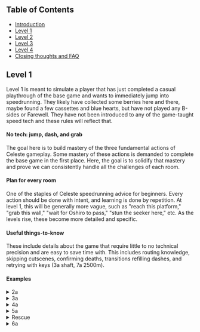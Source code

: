 ## Table of Contents
- [Introduction](#introduction)
- [Level 1](https://github.com/kwan22/habits/blob/main/level1.md)
- [Level 2](https://github.com/kwan22/habits/blob/main/level2.md)
- [Level 3](https://github.com/kwan22/habits/blob/main/level3.md)
- [Level 4](https://github.com/kwan22/habits/blob/main/level4.md)
- [Closing thoughts and FAQ](https://github.com/kwan22/habits/blob/main/conclusions-faq.md)

## Level 1

Level 1 is meant to simulate a player that has just completed a casual playthrough of the base game and wants to immediately jump into speedrunning. They likely have collected some berries here and there, maybe found a few cassettes and blue hearts, but have not played any B-sides or Farewell. They have not been introduced to any of the game-taught speed tech and these rules will reflect that.

#### No tech: jump, dash, and grab  
The goal here is to build mastery of the three fundamental actions of Celeste gameplay. Some mastery of these actions is demanded to complete the base game in the first place. Here, the goal is to solidify that mastery and prove we can consistently handle all the challenges of each room.

#### Plan for every room  
One of the staples of Celeste speedrunning advice for beginners. Every action should be done with intent, and learning is done by repetition. At level 1, this will be generally more vague, such as "reach this platform," "grab this wall," "wait for Oshiro to pass," "stun the seeker here," etc. As the levels rise, these become more detailed and specific.

#### Useful things-to-know  
These include details about the game that require little to no technical precision and are easy to save time with. This includes routing knowledge, skipping cutscenes, confirming deaths, transitions refilling dashes, and retrying with keys (3a shaft, 7a 2500m).

#### Examples

<details>
<summary>2a</summary>
The plan for the last few coins in the Badeline chase sequence is to never cross your own path. <br>
<img src = "https://github.com/kwan22/habits/blob/main/images/lv1/2a_intervention.png" width = "480">
</details>

<details>
  <summary>3a</summary>
  
Transitions refill dashes! <br>
<img src = "https://github.com/kwan22/habits/blob/main/images/lv1/3a_key1.webp" width = "480">

The "red dot": be aware of when Oshiro is about to charge and ensure you have space to dodge. Whether your strat is able to line up with the Oshiro cycles shown in the clips depends on your movement: apply the red-dot principle to whatever Oshiro cycle you end up settling upon. <br>
    <img src = "https://github.com/kwan22/habits/blob/main/images/lv1/3a_final_1.webp" width = "480">
    <img src = "https://github.com/kwan22/habits/blob/main/images/lv1/3a_final_2.webp" width = "480">
    <img src = "https://github.com/kwan22/habits/blob/main/images/lv1/3a_final_3.webp" width = "480">

</details>

<details>
  <summary>4a</summary>
  Generally, horizontal dashing cuts through strong wind much better than updiagonal dashes <br>
    <img src = "https://github.com/kwan22/habits/blob/main/images/lv1/4a_snowball_4springs.webp" width = "480">
    <img src = "https://github.com/kwan22/habits/blob/main/images/lv1/4a_snowball_final.webp" width = "480">

</details>

<details>
  <summary>5a</summary>
    
  Know the depths keyskip. <br>
  <img src = "https://github.com/kwan22/habits/blob/main/images/lv1/5a_depths_keyskip.png" width = "480">

  Use seekers to hit coins for you. <br>
  <img src = "https://github.com/kwan22/habits/blob/main/images/lv1/5a_unraveling_coin1.webp" width = "480">
  <img src = "https://github.com/kwan22/habits/blob/main/images/lv1/5a_unraveling_2ndlast.webp" width = "480"> 

  Learn to feel comfortable with stunning a charging seeker. Similar to the Oshiro red-dot: seekers are much smaller and easier to jump over, so stunning them gives you several seconds of free movement. Generally try to not let seekers approach you from above: letting them approach you from below or horizontally is much more reliable in jumping on top of them. <br>
  <img src = "https://github.com/kwan22/habits/blob/main/images/lv1/5a_unraveling_final_cut.webp" width = "480">

  Route for getting search keys that avoids the most seekers. <br>
  <img src = "https://github.com/kwan22/habits/blob/main/images/lv1/5a_search_keys.png" alt = "5a_search_keys" width = "960">
</details>

<details>
  <summary>Rescue</summary>
  Theo is a particularly challenging mechanic and deserves its own section.
  
  Avoid confronting a seeker from below, even if it means approaching the seeker intentionally (cue Jojo and Star Wars memes). <br>
  <img src = "https://github.com/kwan22/habits/blob/main/images/lv1/5a_rescue_nofear.webp" alt = "5a_rescue_nofear" width = "480"> <br>
  Stunning a seeker while carrying Theo is a bit trickier since you don't have the luxury of jumping high and then dashing down. A small jump just before the seeker reaches you works well when the seeker is not approaching you from above.
    
  The red-dot principle still applies. Seekers can charge even when they're offscreen and can quickly catch up to you while you're throwing and regrabbing Theo. <br>
<img src = "https://github.com/kwan22/habits/blob/main/images/lv1/5a_rescue_berryroom_cut.webp" width = "480">

  No shame in sending Theo down the swap block first, but we can make this in 1 trip by doing a "dash, grab, and jump" combo instead of the usual "jump, dash, and grab". <br>
  <img src = "https://github.com/kwan22/habits/blob/main/images/lv1/5a_rescue_2seeker_fast.webp" width = "480">

  Stick to the plan: make sure the seeker is stunned if you tried but missed it. <br>
  <img src = "https://github.com/kwan22/habits/blob/main/images/lv1/5a_rescue_seeker_final_1miss_cut.webp" width = "480">
</details>

<details>
  <summary>6a</summary>

  There are 6 route forks between top and bottom routes in Hollows. The 1st and last forks are relatively inconsequential (bottom for 1st fork and top for last fork are generally recommended, pick your favorite), but forks 2-5 should be prescribed.

Go top on both 2nd and 3rd forks. <br>
<img src = "https://github.com/kwan22/habits/blob/main/images/lv1/6a_hollows_2ndsplit.png" width = "480">
<img src = "https://github.com/kwan22/habits/blob/main/images/lv1/6a_hollows_3rdsplit.png" width = "480"> <br>
Go bottom on the 4th and top on the 5th forks. <br>
<img src = "https://github.com/kwan22/habits/blob/main/images/lv1/6a_hollows_4th5thsplit.png" width = "960">

In the large falling room in Reflection (the checkpoint), do not take the 2nd shortcut, it skips a mid-room checkpoint (and is not fast when taking the 3rd shortcut). <br>
<img src = "https://github.com/kwan22/habits/blob/main/images/lv1/6a_reflection_route.png" width = "480">


  
</details>
